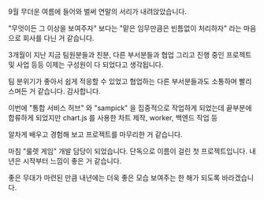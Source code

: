9월 무더운 여름에 들어와 벌써 연말의 서리가 내려앉았습니다.

"무엇이든 그 이상을 보여주자" 보다는 "맡은 임무만큼은 빈틈없이 처리하자" 라는 마음으로 회사를 다닌 거 같습니다.

3개월이 지난 지금 팀원분들과 친분, 다른 부서분들과 협업 그리고 진행 중인 프로젝트 및 사업 등등 이제는 구성원이 다 되었다고 생각됩니다.

팀 분위기가 좋아서 쉽게 적응할 수 있었고 협업하는 다른 부서분들과도 소통하며 빨리 스며든 거 같습니다. 감사합니다.

이번에 "통합 서비스 허브" 와 "sampick" 을 집중적으로 작업하게 되었는데 끝부분에 합류하게 되었지만 chart.js 를 사용한 차트 제작, worker, 백엔드 작업 등

알차게 배우고 경험해 보고 프로젝트를 마무리한 거 같습니다.

마침 "룰렛 게임" 개발 담당이 되었습니다. 단독으로 이름이 걸린 첫 프로젝트입니다. 내년은 시작부터 느낌이 좋은 거 같습니다.

좋은 무대가 마련된 만큼 내년에는 더욱 좋은 모습 보여주는 한 해가 되도록 바라겠습니다.